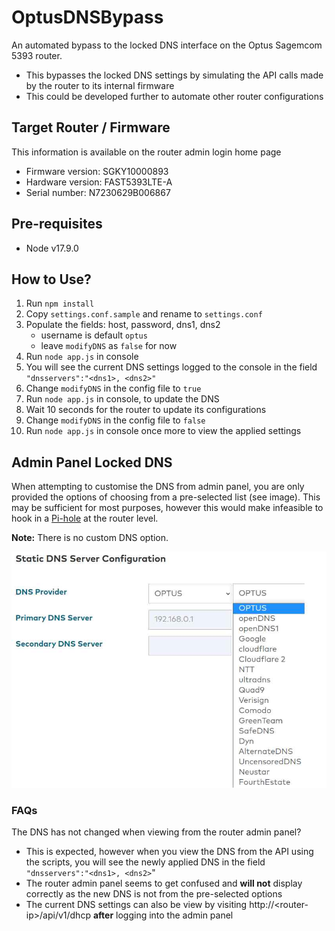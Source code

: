 # OptusDNSBypass
An automated bypass to the locked DNS interface on the Optus Sagemcom 5393 router.
- This bypasses the locked DNS settings by simulating the API calls made by the router to its internal firmware
- This could be developed further to automate other router configurations

## Target Router / Firmware
This information is available on the router admin login home page
- Firmware version: SGKY10000893
- Hardware version: FAST5393LTE-A
- Serial number: N7230629B006867

## Pre-requisites
- Node v17.9.0

## How to Use?
1. Run `npm install`
2. Copy `settings.conf.sample` and rename to `settings.conf`
3. Populate the fields: host, password, dns1, dns2
   - username is default `optus`
   - leave `modifyDNS` as `false` for now
4. Run `node app.js` in console
5. You will see the current DNS settings logged to the console in the field `"dnsservers":"<dns1>, <dns2>"`
6. Change `modifyDNS` in the config file to `true`
7. Run `node app.js` in console, to update the DNS
8. Wait 10 seconds for the router to update its configurations
9. Change `modifyDNS` in the config file to `false`
10. Run `node app.js` in console once more to view the applied settings

## Admin Panel Locked DNS
When attempting to customise the DNS from admin panel, you are only provided the options of choosing from a pre-selected list (see image). This may be sufficient for most purposes, however this would make infeasible to hook in a [Pi-hole](https://pi-hole.net/) at the router level.

**Note:** There is no custom DNS option.
 
![Locked router interface](./images/router_interface.jpg)


### FAQs
The DNS has not changed when viewing from the router admin panel?
- This is expected, however when you view the DNS from the API using the scripts, you will see the newly applied DNS in the field `"dnsservers":"<dns1>, <dns2>`"
- The router admin panel seems to get confused and **will not** display correctly as the new DNS is not from the pre-selected options
- The current DNS settings can also be view by visiting http://\<router-ip\>/api/v1/dhcp **after** logging into the admin panel

